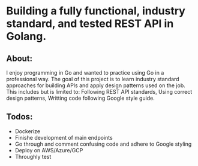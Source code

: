 # Building a fully functional, industry standard, and tested REST API in Golang.

## About:
I enjoy programming in Go and wanted to practice using Go in a professional way. The goal of this project is to learn industry 
standard approaches for building APIs and apply design patterns used on the job. This includes but is limited to: Following REST API standards, Using correct design patterns, Writting code following Google style guide.

## Todos:
- Dockerize
- Finishe development of main endpoints
- Go through and comment confusing code and adhere to Google styling
- Deploy on AWS/Azure/GCP
- Throughly test
